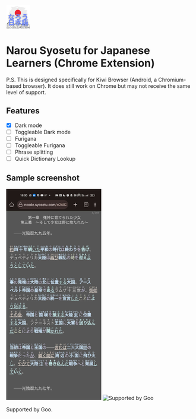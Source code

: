 <img src="https://raw.githubusercontent.com/SayakoHazuki/narou-syosetu-chrome-ext/main/images/icon-128.png" width="64" height="64" alt="App Icon" />

# Narou Syosetu for Japanese Learners (Chrome Extension)

P.S. This is designed specifically for Kiwi Browser (Android, a Chromium-based browser). It does still work on Chrome but may not receive the same level of support.

## Features

- [x] Dark mode
- [ ] Toggleable Dark mode
- [ ] Furigana
- [ ] Toggleable Furigana
- [ ] Phrase splitting
- [ ] Quick Dictionary Lookup

## Sample screenshot

<img src="https://raw.githubusercontent.com/SayakoHazuki/narou-syosetu-chrome-ext/main/sample/sample_android.jpg" width="256" height="569" alt="Sample screenshot, shot on Kiwi Browser Android" />

<img src="https://u.xgoo.jp/img/sgoo.png" width="128" height="54"    alt="Supported by Goo" />  

Supported by Goo.
